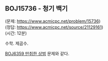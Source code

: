 ## BOJ15736 - 청기 백기  
(문제: https://www.acmicpc.net/problem/15736)  
(정답: https://www.acmicpc.net/source/21129161)  
(시간: 12분)  

수학. 제곱수.  

[BOJ6359 만취한 상범](/src/BOJ6359.md) 문제와 같다.